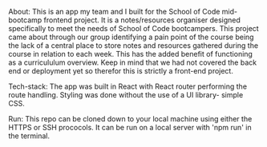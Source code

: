 About:
This is an app my team and I built for the School of Code mid-bootcamp frontend project. It is a notes/resources organiser designed specifically to meet the needs of School of Code bootcampers. This project came about through our group identifying a pain point of the course being the lack of a central place to store notes and resources gathered during the course in relation to each week. This has the added benefit of functioning as a curricululum overview. Keep in mind that we had not covered the back end or deployment yet so therefor this is strictly a front-end project.

Tech-stack:
The app was built in React with React router performing the route handling. Styling was done without the use of a UI library- simple CSS.

Run:
This repo can be cloned down to your local machine using either the HTTPS or SSH prococols. It can be run on a local server with 'npm run' in the terminal.
